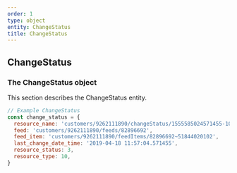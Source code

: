 ```yaml
---
order: 1
type: object
entity: ChangeStatus
title: ChangeStatus
---
```


## ChangeStatus

### The ChangeStatus object

This section describes the ChangeStatus entity.

```javascript
// Example ChangeStatus
const change_status = {
  resource_name: 'customers/9262111890/changeStatus/1555585024571455-10-82896692-51844020102',
  feed: 'customers/9262111890/feeds/82896692',
  feed_item: 'customers/9262111890/feedItems/82896692~51844020102',
  last_change_date_time: '2019-04-18 11:57:04.571455',
  resource_status: 3,
  resource_type: 10,
}
```
